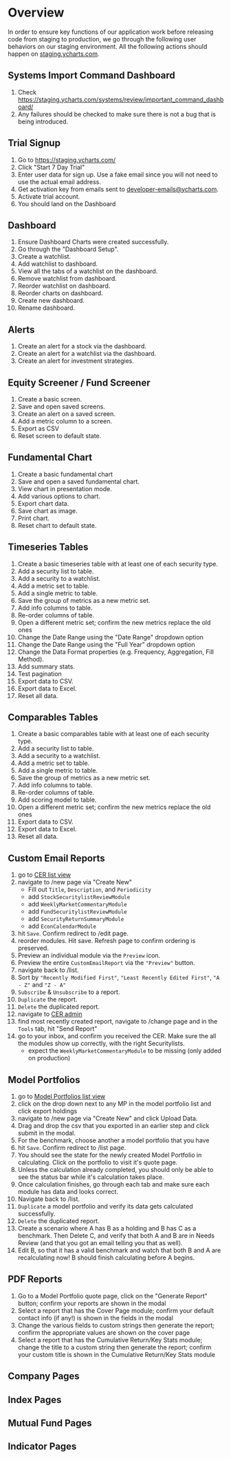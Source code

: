 # Overview
In order to ensure key functions of our application work before releasing code from staging to production, we go through the following user behaviors on our staging environment. All the following actions should happen on [staging.ycharts.com](https://staging.ycharts.com).

## Systems Import Command Dashboard
1. Check https://staging.ycharts.com/systems/review/important_command_dashboard/
1. Any failures should be checked to make sure there is not a bug that is being introduced.

## Trial Signup
1. Go to https://staging.ycharts.com/
1. Click "Start 7 Day Trial"
1. Enter user data for sign up. Use a fake email since you will not need to use the actual email address.
1. Get activation key from emails sent to developer-emails@ycharts.com.
1. Activate trial account.
1. You should land on the Dashboard

## Dashboard
1. Ensure Dashboard Charts were created successfully.
1. Go through the "Dashboard Setup".
1. Create a watchlist.
1. Add watchlist to dashboard.
1. View all the tabs of a watchlist on the dashboard.
1. Remove watchlist from dashboard.
1. Reorder watchlist on dashboard.
1. Reorder charts on dashboard.
1. Create new dashboard.
1. Rename dashboard.

## Alerts
1. Create an alert for a stock via the dashboard.
1. Create an alert for a watchlist via the dashboard.
1. Create an alert for investment strategies.

## Equity Screener / Fund Screener
1. Create a basic screen. 
1. Save and open saved screens.
1. Create an alert on a saved screen.
1. Add a metric column to a screen.
1. Export as CSV
1. Reset screen to default state.

## Fundamental Chart
1. Create a basic fundamental chart
1. Save and open a saved fundamental chart.
1. View chart in presentation mode.
1. Add various options to chart.
1. Export chart data.
1. Save chart as image.
1. Print chart.
1. Reset chart to default state.

## Timeseries Tables
1. Create a basic timeseries table with at least one of each security type.
1. Add a security list to table.
1. Add a security to a watchlist.
1. Add a metric set to table.
1. Add a single metric to table.
1. Save the group of metrics as a new metric set.
1. Add info columns to table.
1. Re-order columns of table.
1. Open a different metric set; confirm the new metrics replace the old ones
1. Change the Date Range using the "Date Range" dropdown option
1. Change the Date Range using the "Full Year" dropdown option
1. Change the Data Format properties (e.g. Frequency, Aggregation, Fill Method).
1. Add summary stats.
1. Test pagination
1. Export data to CSV.
1. Export data to Excel.
1. Reset all data.

## Comparables Tables
1. Create a basic comparables table with at least one of each security type.
1. Add a security list to table.
1. Add a security to a watchlist.
1. Add a metric set to table.
1. Add a single metric to table.
1. Save the group of metrics as a new metric set.
1. Add info columns to table.
1. Re-order columns of table.
1. Add scoring model to table.
1. Open a different metric set; confirm the new metrics replace the old ones
1. Export data to CSV.
1. Export data to Excel.
1. Reset all data.

## Custom Email Reports
1. go to [CER list view](https://staging.ycharts.com/email_reports/list/)
1. navigate to /new page via "Create New"
    - Fill out `Title`, `Description`, and `Periodicity`
    - add `StockSecuritylistReviewModule`
    - add `WeeklyMarketCommentaryModule`
    - add `FundSecuritylistReviewModule`
    - add `SecurityReturnSummaryModule`
    - add `EconCalendarModule`
1. hit `Save`. Confirm redirect to /edit page.
1. reorder modules. Hit save. Refresh page to confirm ordering is preserved.
1. Preview an individual module via the `Preview` icon. 
1. Preview the entire `CustomEmailReport` via the `"Preview"` button.
1. navigate back to /list.
1. Sort by `"Recently Modified First"`, `"Least Recently Edited First"`, `"A - Z"` and `"Z - A"`
1. `Subscribe` & `Unsubscribe` to a report.
1. `Duplicate` the report.
1. `Delete` the duplicated report.
1. navigate to [CER admin](https://staging.ycharts.com/admin/email_reports/customemailreport/)
1. find most recently created report, navigate to /change page and in the `Tools` tab, hit "Send Report"
1. go to your inbox, and confirm you received the CER. Make sure the all the modules show up correctly, with the right Securitylists.
    - expect the `WeeklyMarketCommentaryModule` to be missing (only added on production) 

## Model Portfolios
1. go to [Model Portfolios list view](https://staging.ycharts.com/model_portfolios/list/)
1. click on the drop down next to any MP in the model portfolio list and click export holdings
1. navigate to /new page via "Create New" and click Upload Data.
1. Drag and drop the csv that you exported in an earlier step and click submit in the modal.
1. For the benchmark, choose another a model portfolio that you have
1. hit `Save`. Confirm redirect to /list page.
1. You should see the state for the newly created Model Portfolio in calculating. Click on the portfolio to visit it's quote page.
1. Unless the calculation already completed, you should only be able to see the status bar while it's calculation takes place.
1. Once calculation finishes, go through each tab and make sure each module has data and looks correct.
1. Navigate back to /list.
1. `Duplicate` a model portfolio and verify its data gets calculated successfully.
1. `Delete` the duplicated report.
1.  Create a scenario where A has B as a holding and B has C as a benchmark. Then Delete C, and verify that both A and B are in Needs Review (and that you got an email telling you that as well).
1.  Edit B, so that it has a valid benchmark and watch that both B and A are recalculating now! B should finish calculating before A begins.

## PDF Reports
1. Go to a Model Portfolio quote page, click on the "Generate Report" button; confirm your reports are shown in the modal
1. Select a report that has the Cover Page module; confirm your default contact info (if any!) is shown in the fields in the modal
1. Change the various fields to custom strings then generate the report; confirm the appropriate values are shown on the cover page
1. Select a report that has the Cumulative Return/Key Stats module; change the title to a custom string then generate the report; confirm your custom title is shown in the Cumulative Return/Key Stats module

## Company Pages

## Index Pages

## Mutual Fund Pages

## Indicator Pages
